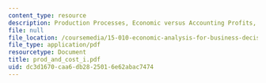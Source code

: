 ```yaml
---
content_type: resource
description: Production Processes, Economic versus Accounting Profits, Cost Concepts.
file: null
file_location: /coursemedia/15-010-economic-analysis-for-business-decisions-fall-2004/dc3d1670caa6db2825016e62abac7474_prod_and_cost_i.pdf
file_type: application/pdf
resourcetype: Document
title: prod_and_cost_i.pdf
uid: dc3d1670-caa6-db28-2501-6e62abac7474
---
```

